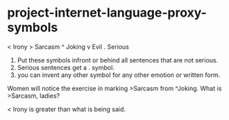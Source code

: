 # project-internet-language-proxy-symbols
&lt; Irony         > Sarcasm         ^ Joking       v Evil         . Serious

1. Put these symbols infront or behind all sentences that are not serious.
2. Serious sentences get a . symbol.
3. you can invent any other symbol for any other emotion or written form.

Women will notice the exercise in marking >Sarcasm from ^Joking.
What is >Sarcasm, ladies?

< Irony is greater than what is being said.
